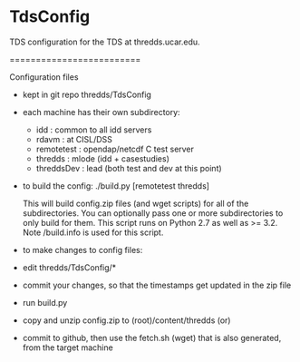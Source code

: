 TdsConfig
=========

TDS configuration for the TDS at thredds.ucar.edu.

=========================

Configuration files

- kept in git repo thredds/TdsConfig

- each machine has their own subdirectory:
  - idd : common to all idd servers
  - rdavm : at CISL/DSS
  - remotetest : opendap/netcdf C test server
  - thredds : mlode (idd + casestudies)
  - threddsDev : lead (both test and dev at this point)

- to build the config:
   ./build.py [remotetest thredds]

   This will build config.zip files (and wget scripts) for all of the subdirectories.
   You can optionally pass one or more subdirectories to only build for them.
   This script runs on Python 2.7 as well as >= 3.2.
   Note <subdir>/build.info is used for this script.

- to make changes to config files:
 - edit thredds/TdsConfig/*
 - commit your changes, so that the timestamps get updated in the zip file
 - run build.py
 - copy and unzip config.zip to (root)/content/thredds (or)
 - commit to github, then use the fetch.sh (wget) that is also generated, from the target machine
